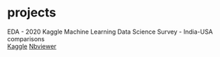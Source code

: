 # projects
EDA - 2020 Kaggle Machine Learning Data Science Survey - India-USA comparisons  
[Kaggle](https://www.kaggle.com/rahulahuja1/eda-2020-kaggle-ml-ds-survey-india-usa)
[Nbviewer]()

